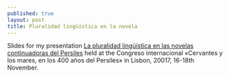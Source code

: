 ```yaml
---
published: true
layout: post
title: Pluralidad lingüística en la novela
---
```

Slides for my presentation [La pluralidad lingüística en las novelas continuadoras del Persiles](http://editio.github.io/slides/glotta) held at the Congreso internacional «Cervantes y los mares, en los 400 años del Persiles» in Lisbon, 20017, 16-18th November.
